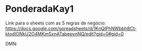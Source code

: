 # PonderadaKay1

Link para o sheets com as 5 regras de negócio:
https://docs.google.com/spreadsheets/d/1KnQlPhNWbbh8Ct-ktodIONkU2O4MKmSxnATabepvnNQ/edit?gid=0#gid=0

DMN:

